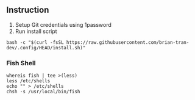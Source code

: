 ## Instruction

1. Setup Git credentials using 1password
2. Run install script

```
bash -c "$(curl -fsSL https://raw.githubusercontent.com/brian-tran-dev/.config/HEAD/install.sh)"
```

### Fish Shell
```
whereis fish | tee >(less)
less /etc/shells
echo "" > /etc/shells
chsh -s /usr/local/bin/fish
```
